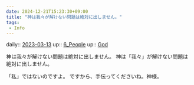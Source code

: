 ```yaml
---
date: 2024-12-21T15:23:30+09:00
title: "神は我々が解けない問題は絶対に出しません。"
tags:
 - Info
---
```


daily:: [2023-03-13](/Daily_Note/2023-03-13.md)
up:: [6_People](../Bar/Novel/Nacaria/6_People.md)
up:: [God](../Bar/Novel/Topics/God.md)

神は我々が解けない問題は絶対に出しません。
神は「我々」が解けない問題は絶対に出しません。

「私」ではないのですよ。
ですから、手伝ってくださいね。神様。